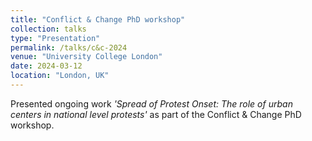 ```yaml
---
title: "Conflict & Change PhD workshop"
collection: talks
type: "Presentation"
permalink: /talks/c&c-2024
venue: "University College London"
date: 2024-03-12
location: "London, UK"
---
```

Presented ongoing work *'Spread of Protest Onset: The role of urban centers in national level protests'* as part of the Conflict & Change PhD workshop.
